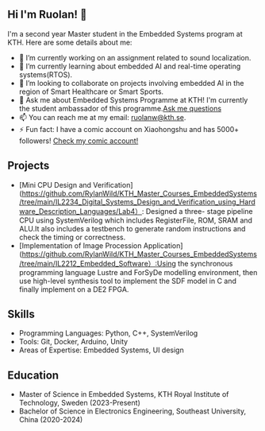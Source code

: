## Hi I'm Ruolan! 👋

I'm a second year Master student in the Embedded Systems program at KTH. Here are some details about me:

- 🔭 I’m currently working on an assignment related to sound localization.
- 🌱 I’m currently learning about embedded AI and real-time operating systems(RTOS).
- 👯 I’m looking to collaborate on projects involving embedded AI in the region of Smart Healthcare or Smart Sports.
- 💬 Ask me about Embedded Systems Programme at KTH! I'm currently the student ambassador of this programme.[Ask me questions](https://www.kth.se/en/studies/master/embedded-systems/students/ruolan-1.1350111)
- 📫 You can reach me at my email: ruolanw@kth.se.
- ⚡ Fun fact: I have a comic account on Xiaohongshu and has 5000+ followers! [Check my comic account!](https://www.xiaohongshu.com/user/profile/5f4a35e5000000000101f5ee)
## Projects

- [Mini CPU Design and Verification](https://github.com/RylanWild/KTH_Master_Courses_EmbeddedSystems/tree/main/IL2234_Digital_Systems_Design_and_Verification_using_Hardware_Description_Languages/Lab4）: Designed a three- stage pipeline CPU using SystemVerilog which includes RegisterFile, ROM, SRAM and ALU.It also includes a testbench to generate random instructions and check the timing or correctness.
- [Implementation of Image Procession Application](https://github.com/RylanWild/KTH_Master_Courses_EmbeddedSystems/tree/main/IL2212_Embedded_Software）:Using the synchronous programming language Lustre and ForSyDe modelling environment, then use high-level synthesis tool to implement the SDF model in C and finally implement on a DE2 FPGA.

## Skills

- Programming Languages: Python, C++, SystemVerilog
- Tools: Git, Docker, Arduino, Unity
- Areas of Expertise: Embedded Systems, UI design

## Education

- Master of Science in Embedded Systems, KTH Royal Institute of Technology, Sweden (2023-Present)
- Bachelor of Science in Electronics Engineering, Southeast University, China (2020-2024)
